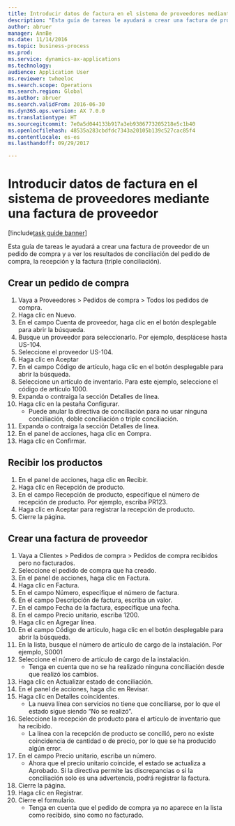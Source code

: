 ```yaml
--- 
title: Introducir datos de factura en el sistema de proveedores mediante una factura de proveedor
description: "Esta guía de tareas le ayudará a crear una factura de proveedor de un pedido de compra y a ver los resultados de conciliación del pedido de compra, la recepción y la factura (triple conciliación)."
author: abruer
manager: AnnBe
ms.date: 11/14/2016
ms.topic: business-process
ms.prod: 
ms.service: dynamics-ax-applications
ms.technology: 
audience: Application User
ms.reviewer: twheeloc
ms.search.scope: Operations
ms.search.region: Global
ms.author: abruer
ms.search.validFrom: 2016-06-30
ms.dyn365.ops.version: AX 7.0.0
ms.translationtype: HT
ms.sourcegitcommit: 7e0a5d044133b917a3eb9386773205218e5c1b40
ms.openlocfilehash: 48535a283cbdfdc7343a20105b139c527cac85f4
ms.contentlocale: es-es
ms.lasthandoff: 09/29/2017

---
```

# <a name="key-invoice-data-into-accounts-payable-using-a-vendor-invoice"></a>Introducir datos de factura en el sistema de proveedores mediante una factura de proveedor

[!include[task guide banner](../../includes/task-guide-banner.md)]

Esta guía de tareas le ayudará a crear una factura de proveedor de un pedido de compra y a ver los resultados de conciliación del pedido de compra, la recepción y la factura (triple conciliación).


## <a name="create-a-purchase-order"></a>Crear un pedido de compra
1. Vaya a Proveedores > Pedidos de compra > Todos los pedidos de compra.
2. Haga clic en Nuevo.
3. En el campo Cuenta de proveedor, haga clic en el botón desplegable para abrir la búsqueda.
4. Busque un proveedor para seleccionarlo. Por ejemplo, desplácese hasta US-104.
5. Seleccione el proveedor US-104.
6. Haga clic en Aceptar
7. En el campo Código de artículo, haga clic en el botón desplegable para abrir la búsqueda.
8. Seleccione un artículo de inventario. Para este ejemplo, seleccione el código de artículo 1000.
9. Expanda o contraiga la sección Detalles de línea.
10. Haga clic en la pestaña Configurar.
    * Puede anular la directiva de conciliación para no usar ninguna conciliación, doble conciliación o triple conciliación.  
11. Expanda o contraiga la sección Detalles de línea.
12. En el panel de acciones, haga clic en Compra.
13. Haga clic en Confirmar.

## <a name="receive-the-products"></a>Recibir los productos
1. En el panel de acciones, haga clic en Recibir.
2. Haga clic en Recepción de producto.
3. En el campo Recepción de producto, especifique el número de recepción de producto. Por ejemplo, escriba PR123.
4. Haga clic en Aceptar para registrar la recepción de producto.
5. Cierre la página.

## <a name="create-a-vendor-invoice"></a>Crear una factura de proveedor
1. Vaya a Clientes > Pedidos de compra > Pedidos de compra recibidos pero no facturados.
2. Seleccione el pedido de compra que ha creado.
3. En el panel de acciones, haga clic en Factura.
4. Haga clic en Factura.
5. En el campo Número, especifique el número de factura.
6. En el campo Descripción de factura, escriba un valor.
7. En el campo Fecha de la factura, especifique una fecha.
8. En el campo Precio unitario, escriba 1200.
9. Haga clic en Agregar línea.
10. En el campo Código de artículo, haga clic en el botón desplegable para abrir la búsqueda.
11. En la lista, busque el número de artículo de cargo de la instalación. Por ejemplo, S0001
12. Seleccione el número de artículo de cargo de la instalación.
    * Tenga en cuenta que no se ha realizado ninguna conciliación desde que realizó los cambios.  
13. Haga clic en Actualizar estado de conciliación.
14. En el panel de acciones, haga clic en Revisar.
15. Haga clic en Detalles coincidentes.
    * La nueva línea con servicios no tiene que conciliarse, por lo que el estado sigue siendo “No se realizó”.  
16. Seleccione la recepción de producto para el artículo de inventario que ha recibido.
    * La línea con la recepción de producto se concilió, pero no existe coincidencia de cantidad o de precio, por lo que se ha producido algún error.  
17. En el campo Precio unitario, escriba un número.
    * Ahora que el precio unitario coincide, el estado se actualiza a Aprobado. Si la directiva permite las discrepancias o si la conciliación solo es una advertencia, podrá registrar la factura.  
18. Cierre la página.
19. Haga clic en Registrar.
20. Cierre el formulario.
    * Tenga en cuenta que el pedido de compra ya no aparece en la lista como recibido, sino como no facturado.  


